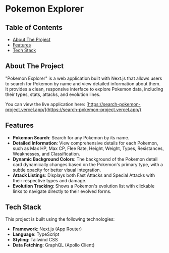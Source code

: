 # Pokemon Explorer

## Table of Contents

* [About The Project](#about-the-project)
* [Features](#features)
* [Tech Stack](#tech-stack)

## About The Project

"Pokemon Explorer" is a web application built with Next.js that allows users to search for Pokemon by name and view detailed information about them. It provides a clean, responsive interface to explore Pokemon data, including their types, stats, attacks, and evolution lines.

You can view the live application here: [https://search-pokemon-project.vercel.app/](https://search-pokemon-project.vercel.app/)

## Features

* **Pokemon Search**: Search for any Pokemon by its name.
* **Detailed Information**: View comprehensive details for each Pokemon, such as Max HP, Max CP, Flee Rate, Height, Weight, Types, Resistances, Weaknesses, and Classification.
* **Dynamic Background Colors**: The background of the Pokemon detail card dynamically changes based on the Pokemon's primary type, with a subtle opacity for better visual integration.
* **Attack Listings**: Displays both Fast Attacks and Special Attacks with their respective types and damage.
* **Evolution Tracking**: Shows a Pokemon's evolution list with clickable links to navigate directly to their evolved forms.

## Tech Stack

This project is built using the following technologies:

* **Framework**: Next.js (App Router)
* **Language**: TypeScript
* **Styling**: Tailwind CSS
* **Data Fetching**: GraphQL (Apollo Client)
